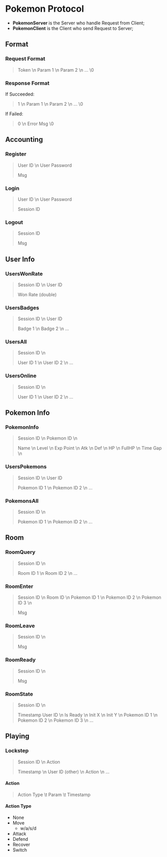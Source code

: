 # Pokemon Protocol

- **PokemonServer** is the Server who handle Request from Client;
- **PokemonClient** is the Client who send Request to Server;

## Format

### Request Format

> Token \n
> Param 1 \n
> Param 2 \n
> ...
> \0

### Response Format

If Succeeded:

> 1 \n
> Param 1 \n
> Param 2 \n
> ...
> \0

If Failed:

> 0 \n
> Error Msg
> \0

## Accounting

### Register

> User ID \n
> User Password
>
> Msg

### Login

> User ID \n
> User Password
>
> Session ID

### Logout

> Session ID
>
> Msg

## User Info

### UsersWonRate

> Session ID \n
> User ID
>
> Won Rate (double)

### UsersBadges

> Session ID \n
> User ID
>
> Badge 1 \n
> Badge 2 \n
> ...

### UsersAll

> Session ID \n
>
> User ID 1 \n
> User ID 2 \n
> ...

### UsersOnline

> Session ID \n
>
> User ID 1 \n
> User ID 2 \n
> ...

## Pokemon Info

### PokemonInfo

> Session ID \n
> Pokemon ID \n
>
> Name \n
> Level \n
> Exp Point \n
> Atk \n
> Def \n
> HP \n
> FullHP \n
> Time Gap \n

### UsersPokemons

> Session ID \n
> User ID
>
> Pokemon ID 1 \n
> Pokemon ID 2 \n
> ...

### PokemonsAll

> Session ID \n
>
> Pokemon ID 1 \n
> Pokemon ID 2 \n
> ...

## Room

### RoomQuery

> Session ID \n
>
> Room ID 1 \n
> Room ID 2 \n
> ...

### RoomEnter

> Session ID \n
> Room ID \n
> Pokemon ID 1 \n
> Pokemon ID 2 \n
> Pokemon ID 3 \n
>
> Msg

### RoomLeave

> Session ID \n
>
> Msg

### RoomReady

> Session ID \n
>
> Msg

### RoomState

> Session ID \n
>
> Timestamp
> User ID \n
> Is Ready \n
> Init X \n
> Init Y \n
> Pokemon ID 1 \n
> Pokemon ID 2 \n
> Pokemon ID 3 \n
> ...

## Playing

### Lockstep

> Session ID \n
> Action
>
> Timestamp \n
> User ID (other) \n
> Action \n
> ...

#### Action

> Action Type \t
> Param \t
> Timestamp

#### Action Type

- None
- Move
  - w/a/s/d
- Attack
- Defend
- Recover
- Switch